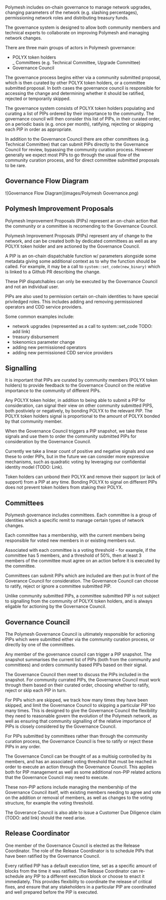 Polymesh includes on-chain governance to manage network upgrades, changing parameters of the network (e.g. slashing percentages), permissioning network roles and distributing treasury funds.

The governance system is designed to allow both community members and technical experts to collaborate on improving Polymesh and managing network changes.

There are three main groups of actors in Polymesh governance:  
- POLYX token holders  
_ Committees (e.g. Technical Committee, Upgrade Committee)  
- Governance Council  

The governance process begins either via a community submitted proposal, which is then curated by other POLYX token holders, or a committee submitted proposal. In both cases the governance council is responsible for accessing the change and determining whether it should be ratified, rejected or temporarily skipped.

The governance system consists of POLYX token holders populating and curating a list of PIPs ordered by their importance to the community. The governance council will then consider this list of PIPs, in their curated order, on a periodic basis (e.g. once per month), ratifying, rejecting or skipping each PIP in order as appropriate.

In addition to the Governance Council there are other committees (e.g. Technical Committee) that can submit PIPs directly to the Governance Council for review, bypassing the community curation process. However generally we expect most PIPs to go through the usual flow of the community curation process, and for direct committee submitted proposals to be rare.

## Governance Flow Diagram

![Governance Flow Diagram](images/Polymesh Governance.png)

## Polymesh Improvement Proposals

Polymesh Improvement Proposals (PIPs) represent an on-chain action that the community or a committee is recomending to the Governance Council.

Polymesh Improvement Proposals (PIPs) represent any of change to the network, and can be created both by dedicated committees as well as any POLYX token holder and are actioned by the Governance Council.

A PIP is an on-chain dispatchable function w/ parameters alongside some metadata giving some additional context as to why the function should be called. For example, it may be a call to `system::set_code(new_binary)` which is linked to a Github PR describing the change.

These PIP dispatchables can only be executed by the Governance Council and not an individual user.

PIPs are also used to permission certain on-chain identities to have special priviledged roles. This includes adding and removing permissioned operators and CDD service providers.

Some common examples include:  
  - network upgrades (represented as a call to system::set_code TODO: add link) 
  - treasury disbursement
  - tokenomics parameter change
  - adding new permissioned operators
  - adding new permissioned CDD service providers

## Signalling

It is important that PIPs are curated by community members (POLYX token holders) to provide feedback to the Governance Council on the relative importance to the community of different PIPs.

Any POLYX token holder, in addition to being able to submit a PIP for consideration, can signal their view on other community submitted PIPS, both postiviely or negatively, by bonding POLYX to the relevant PIP. The POLYX token holders signal is proportional to the amount of POLYX bonded by that community member.

When the Governance Council triggers a PIP snapshot, we take these signals and use them to order the community submitted PIPs for consideration by the Governance Council.

Currently we take a linear count of positive and negative signals and use these to order PIPs, but in the future we can consider more expressive mechanisms, such as quadratic voting by leveraging our confidential identity model (TODO: Link).

Token holders can unbond their POLYX and remove their support (or lack of support) from a PIP at any time. Bonding POLYX to signal on different PIPs does not prevent token holders from staking their POLYX.

## Committees

Polymesh governance includes committees. Each committee is a group of identities which a specific remit to manage certain types of network changes.

Each committee has a membership, with the current members being responsible for voted new members in or existing members out.

Associated with each committee is a voting threshold - for example, if the committee has 5 members, and a threshold of 50%, then at least 3 members of the committee must agree on an action before it is executed by the committee.

Committees can submit PIPs which are included are then put in front of the Goverance Council for consideration. The Governance Council can choose to ratify, reject or ignore a committee submitted PIP.

Unlike community submitted PIPs, a committee submitted PIP is not subject to signalling from the community of POLYX token holders, and is always eligable for actioning by the Governance Council.

## Governance Council

The Polymesh Governance Council is ultimately responsible for actioning PIPs which were submitted either via the community curation process, or directly by one of the committees.

Any member of the governance council can trigger a PIP snapshot. The snapshot summarises the current list of PIPs (both from the community and committees) and orders community based PIPs based on their signal.

The Governance Council then meet to discuss the PIPs included in the snapshot. For community currated PIPs, the Governance Council must work through them based on their curated order, choosing whether to ratify, reject or skip each PIP in turn.

For PIPs which are skipped, we track how many times they have been skipped, and limit the Governance Council to skipping a particular PIP too many times. This is designed to give the Governance Council the flexibility they need to reasonable govern the evolution of the Polymesh network, as well as ensuring that community signalling of the relative importance of PIPs is closely considered by the Governance Council.

For PIPs submitted by committees rather than through the community curation process, the Governance Council is free to ratify or reject these PIPs in any order.

The Governance Concil can be thought of as a multisig controlled by its members, and has an associated voting threshold that must be reached in order to execute an action through the Governance Council. This applies both for PIP management as well as some additional non-PIP related actions that the Governance Council may need to execute.

These non-PIP actions include managing the membership of the Governance Council itself, with existing members needing to agree and vote on the addition or removal of members, as well as changes to the voting structure, for example the voting threshold.

The Goverance Council is also able to issue a Customer Due Diligence claim (TODO: add link) should the need arise.

## Release Coordinator

One member of the Governance Council is elected as the Release Coordinator. The role of the Release Coordinator is to schedule PIPs that have been ratified by the Governance Council.

Every ratified PIP has a default execution time, set as a specific amount of blocks from the time it was ratified. The Release Coordinator can re-schedule any PIP to a different execution block or choose to enact it immediately. This provides flexibility to coordinate the release of critical fixes, and ensure that any stakeholders in a particular PIP are coordinated and well prepared before the PIP is executed.